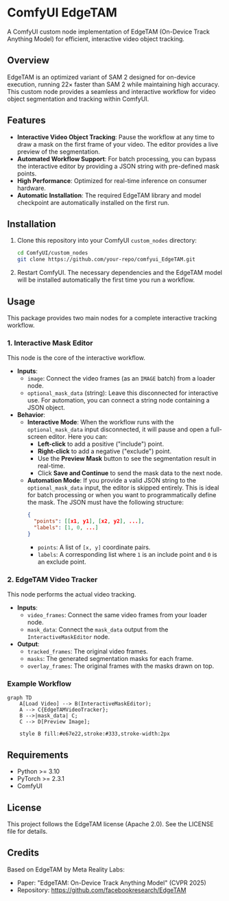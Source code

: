 # ComfyUI EdgeTAM

A ComfyUI custom node implementation of EdgeTAM (On-Device Track Anything Model) for efficient, interactive video object tracking.

## Overview

EdgeTAM is an optimized variant of SAM 2 designed for on-device execution, running 22× faster than SAM 2 while maintaining high accuracy. This custom node provides a seamless and interactive workflow for video object segmentation and tracking within ComfyUI.

## Features

- **Interactive Video Object Tracking**: Pause the workflow at any time to draw a mask on the first frame of your video. The editor provides a live preview of the segmentation.
- **Automated Workflow Support**: For batch processing, you can bypass the interactive editor by providing a JSON string with pre-defined mask points.
- **High Performance**: Optimized for real-time inference on consumer hardware.
- **Automatic Installation**: The required EdgeTAM library and model checkpoint are automatically installed on the first run.

## Installation

1.  Clone this repository into your ComfyUI `custom_nodes` directory:
    ```bash
    cd ComfyUI/custom_nodes
    git clone https://github.com/your-repo/comfyui_EdgeTAM.git
    ```
2.  Restart ComfyUI. The necessary dependencies and the EdgeTAM model will be installed automatically the first time you run a workflow.

## Usage

This package provides two main nodes for a complete interactive tracking workflow.

### 1. Interactive Mask Editor

This node is the core of the interactive workflow.

-   **Inputs**:
    -   `image`: Connect the video frames (as an `IMAGE` batch) from a loader node.
    -   `optional_mask_data` (string): Leave this disconnected for interactive use. For automation, you can connect a string node containing a JSON object.
-   **Behavior**:
    -   **Interactive Mode**: When the workflow runs with the `optional_mask_data` input disconnected, it will pause and open a full-screen editor. Here you can:
        -   **Left-click** to add a positive ("include") point.
        -   **Right-click** to add a negative ("exclude") point.
        -   Use the **Preview Mask** button to see the segmentation result in real-time.
        -   Click **Save and Continue** to send the mask data to the next node.
    -   **Automation Mode**: If you provide a valid JSON string to the `optional_mask_data` input, the editor is skipped entirely. This is ideal for batch processing or when you want to programmatically define the mask. The JSON must have the following structure:
        ```json
        {
          "points": [[x1, y1], [x2, y2], ...],
          "labels": [1, 0, ...]
        }
        ```
        -   `points`: A list of `[x, y]` coordinate pairs.
        -   `labels`: A corresponding list where `1` is an include point and `0` is an exclude point.

### 2. EdgeTAM Video Tracker

This node performs the actual video tracking.

-   **Inputs**:
    -   `video_frames`: Connect the same video frames from your loader node.
    -   `mask_data`: Connect the `mask_data` output from the `InteractiveMaskEditor` node.
-   **Output**:
    -   `tracked_frames`: The original video frames.
    -   `masks`: The generated segmentation masks for each frame.
    -   `overlay_frames`: The original frames with the masks drawn on top.

### Example Workflow

```mermaid
graph TD
    A[Load Video] --> B(InteractiveMaskEditor);
    A --> C{EdgeTAMVideoTracker};
    B -->|mask_data| C;
    C --> D[Preview Image];

    style B fill:#e67e22,stroke:#333,stroke-width:2px
```

## Requirements

-   Python >= 3.10
-   PyTorch >= 2.3.1
-   ComfyUI

## License

This project follows the EdgeTAM license (Apache 2.0). See the LICENSE file for details.

## Credits

Based on EdgeTAM by Meta Reality Labs:
-   Paper: "EdgeTAM: On-Device Track Anything Model" (CVPR 2025)
-   Repository: https://github.com/facebookresearch/EdgeTAM

